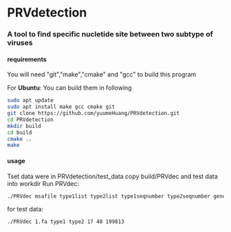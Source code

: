 PRVdetection
============

### A tool to find specific nucletide site between two subtype of viruses

#### requirements
You will need "git","make","cmake" and "gcc" to build this program

For **Ubuntu**: You can build them in following
```bash
sudo apt update
sudo apt install make gcc cmake git
git clone https://github.com/yuumeHuang/PRVdetection.git
cd PRVdetection
mkdir build
cd build
cmake ..
make
```

#### usage
Tset data were in PRVdetection/test_data
copy build/PRVdec and test data into workdir
Run PRVdec:
```bash
./PRVdec msafile type1list type2list type1seqnumber type2seqnumber genomelength
```

for test data:
```bash
./PRVdec 1.fa type1 type2 17 48 199813
```
